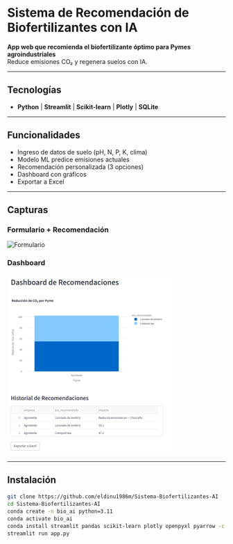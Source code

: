 # Sistema de Recomendación de Biofertilizantes con IA

**App web que recomienda el biofertilizante óptimo para Pymes agroindustriales**  
Reduce emisiones CO₂ y regenera suelos con IA.

---

## Tecnologías
- **Python** | **Streamlit** | **Scikit-learn** | **Plotly** | **SQLite**

---

## Funcionalidades
- Ingreso de datos de suelo (pH, N, P, K, clima)
- Modelo ML predice emisiones actuales
- Recomendación personalizada (3 opciones)
- Dashboard con gráficos
- Exportar a Excel

---

## Capturas

### Formulario + Recomendación
![Formulario](capturas/Formulario%20llenar%20+%20recomendaci%C3%B3n.png)

### Dashboard
![Dashboard](capturas/Dashboard%20con%20barras%20y%20tabla.png)

---

## Instalación

```bash
git clone https://github.com/eldinu1986m/Sistema-Biofertilizantes-AI
cd Sistema-Biofertilizantes-AI
conda create -n bio_ai python=3.11
conda activate bio_ai
conda install streamlit pandas scikit-learn plotly openpyxl pyarrow -c conda-forge
streamlit run app.py

